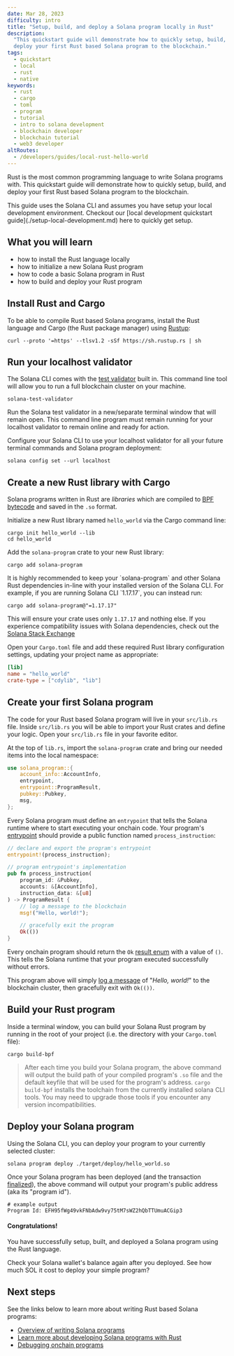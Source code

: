 ```yaml
---
date: Mar 28, 2023
difficulty: intro
title: "Setup, build, and deploy a Solana program locally in Rust"
description:
  "This quickstart guide will demonstrate how to quickly setup, build, and
  deploy your first Rust based Solana program to the blockchain."
tags:
  - quickstart
  - local
  - rust
  - native
keywords:
  - rust
  - cargo
  - toml
  - program
  - tutorial
  - intro to solana development
  - blockchain developer
  - blockchain tutorial
  - web3 developer
altRoutes:
  - /developers/guides/local-rust-hello-world
---
```


Rust is the most common programming language to write Solana programs with. This
quickstart guide will demonstrate how to quickly setup, build, and deploy your
first Rust based Solana program to the blockchain.

<Callout type="caution" title="Do you have the Solana CLI installed?">
This guide uses the Solana CLI and assumes you have setup your
local development environment. Checkout our
[local development quickstart guide](./setup-local-development.md) here to
quickly get setup.
</Callout>

## What you will learn

- how to install the Rust language locally
- how to initialize a new Solana Rust program
- how to code a basic Solana program in Rust
- how to build and deploy your Rust program

## Install Rust and Cargo

To be able to compile Rust based Solana programs, install the Rust language and
Cargo (the Rust package manager) using [Rustup](https://rustup.rs/):

```shell
curl --proto '=https' --tlsv1.2 -sSf https://sh.rustup.rs | sh
```

## Run your localhost validator

The Solana CLI comes with the
[test validator](https://docs.solana.com/developing/test-validator) built in.
This command line tool will allow you to run a full blockchain cluster on your
machine.

```shell
solana-test-validator
```

<Callout title="PRO TIP">
Run the Solana test validator in a new/separate terminal window
that will remain open. This command line program must remain running for your
localhost validator to remain online and ready for action.
</Callout>

Configure your Solana CLI to use your localhost validator for all your future
terminal commands and Solana program deployment:

```shell
solana config set --url localhost
```

## Create a new Rust library with Cargo

Solana programs written in Rust are _libraries_ which are compiled to
[BPF bytecode](https://docs.solana.com/developing/on-chain-programs/faq#berkeley-packet-filter-bpf)
and saved in the `.so` format.

Initialize a new Rust library named `hello_world` via the Cargo command line:

```shell
cargo init hello_world --lib
cd hello_world
```

Add the `solana-program` crate to your new Rust library:

```shell
cargo add solana-program
```

<Callout title="Pro Tip">
It is highly recommended to keep your `solana-program` and other
Solana Rust dependencies in-line with your installed version of the Solana
CLI. For example, if you are running Solana CLI `1.17.17`, you can instead
run:

```
cargo add solana-program@"=1.17.17"
```

This will ensure your crate uses only `1.17.17` and nothing else. If you
experience compatibility issues with Solana dependencies, check out the
[Solana Stack Exchange](https://solana.stackexchange.com/questions/9798/error-building-program-with-solana-program-v1-18-and-cli-v1-17/9799)

</Callout>

Open your `Cargo.toml` file and add these required Rust library configuration
settings, updating your project name as appropriate:

```toml
[lib]
name = "hello_world"
crate-type = ["cdylib", "lib"]
```

## Create your first Solana program

The code for your Rust based Solana program will live in your `src/lib.rs` file.
Inside `src/lib.rs` you will be able to import your Rust crates and define your
logic. Open your `src/lib.rs` file in your favorite editor.

At the top of `lib.rs`, import the `solana-program` crate and bring our needed
items into the local namespace:

```rust
use solana_program::{
    account_info::AccountInfo,
    entrypoint,
    entrypoint::ProgramResult,
    pubkey::Pubkey,
    msg,
};
```

Every Solana program must define an `entrypoint` that tells the Solana runtime
where to start executing your onchain code. Your program's
[entrypoint](https://docs.solana.com/developing/on-chain-programs/developing-rust#program-entrypoint)
should provide a public function named `process_instruction`:

```rust
// declare and export the program's entrypoint
entrypoint!(process_instruction);

// program entrypoint's implementation
pub fn process_instruction(
    program_id: &Pubkey,
    accounts: &[AccountInfo],
    instruction_data: &[u8]
) -> ProgramResult {
    // log a message to the blockchain
    msg!("Hello, world!");

    // gracefully exit the program
    Ok(())
}
```

Every onchain program should return the `Ok`
[result enum](https://doc.rust-lang.org/std/result/) with a value of `()`. This
tells the Solana runtime that your program executed successfully without errors.

This program above will simply
[log a message](https://docs.solana.com/developing/on-chain-programs/debugging#logging)
of "_Hello, world!_" to the blockchain cluster, then gracefully exit with
`Ok(())`.

## Build your Rust program

Inside a terminal window, you can build your Solana Rust program by running in
the root of your project (i.e. the directory with your `Cargo.toml` file):

```shell
cargo build-bpf
```

> After each time you build your Solana program, the above command will output
> the build path of your compiled program's `.so` file and the default keyfile
> that will be used for the program's address. `cargo build-bpf` installs the
> toolchain from the currently installed solana CLI tools. You may need to
> upgrade those tools if you encounter any version incompatibilities.

## Deploy your Solana program

Using the Solana CLI, you can deploy your program to your currently selected
cluster:

```shell
solana program deploy ./target/deploy/hello_world.so
```

Once your Solana program has been deployed (and the transaction
[finalized](https://docs.solana.com/cluster/commitments)), the above command
will output your program's public address (aka its "program id").

```shell
# example output
Program Id: EFH95fWg49vkFNbAdw9vy75tM7sWZ2hQbTTUmuACGip3
```

#### Congratulations!

You have successfully setup, built, and deployed a Solana program using the Rust
language.

<Callout type="success" title="Check your wallet balance!">
Check your Solana wallet's balance again after you deployed. See how much
SOL it cost to deploy your simple program?
</Callout>

## Next steps

See the links below to learn more about writing Rust based Solana programs:

- [Overview of writing Solana programs](https://docs.solana.com/developing/on-chain-programs/overview)
- [Learn more about developing Solana programs with Rust](https://docs.solana.com/developing/on-chain-programs/developing-rust)
- [Debugging onchain programs](https://docs.solana.com/developing/on-chain-programs/debugging)

